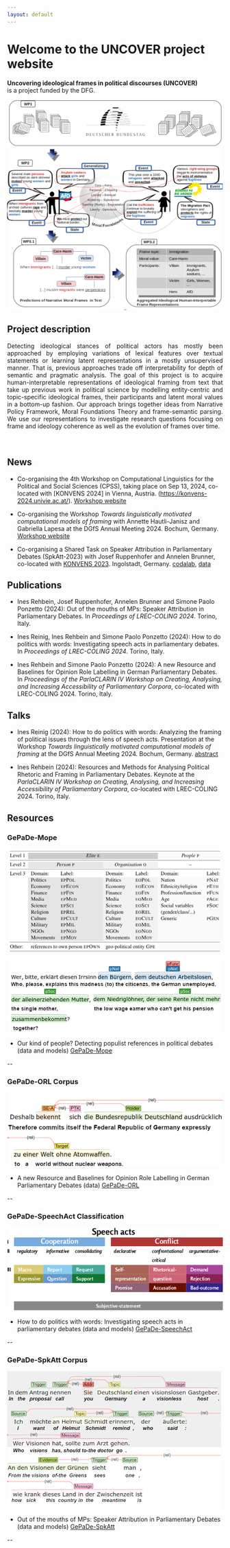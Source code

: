 ```yaml
---
layout: default
---
```


# Welcome to the UNCOVER project website 

**Uncovering ideological frames in political discourses (UNCOVER)**<br/>
is a project funded by the DFG.

![Logo](/assets/img/logo.png)


## Project description

<div style="text-align: justify">
Detecting ideological stances of political actors has mostly been approached by
employing variations of lexical features over textual statements or learning latent
representations in a mostly unsupervised manner. That is, previous approaches trade off
interpretability for depth of semantic and pragmatic analysis. The goal of this project
is to acquire human-interpretable representations of ideological framing from text 
that take up previous work in political science by modelling entity-centric and topic-specific 
ideological frames, their participants and latent moral values in a bottom-up fashion. 
Our approach brings together ideas from Narrative Policy Framework, Moral Foundations Theory 
and frame-semantic parsing. We use our representations to investigate research questions
focusing on frame and ideology coherence as well as the evolution of frames over time.
</div>
<br/><br/>

## News

* Co-organising the 4th Workshop on Computational Linguistics for the Political and Social Sciences (CPSS), taking place on Sep 13, 2024, co-located with [KONVENS 2024] in Vienna, Austria. (https://konvens-2024.univie.ac.at/).
[Workshop website](https://sites.google.com/view/cpss2024konvens/home-page)

* Co-organising the Workshop _Towards linguistically motivated computational models of framing_ with Annette Hautli-Janisz and Gabriella Lapesa at the DGfS Annual Meeting 2024. Bochum, Germany. [Workshop website](https://sites.google.com/view/dgfs2024-framing/home-page)

* Co-organising a Shared Task on Speaker Attribution in Parliamentary Debates (SpkAtt-2023) with Josef Ruppenhofer and Annelen Brunner, co-located with [KONVENS 2023](https://www.thi.de/konvens-2023). Ingolstadt, Germany. [codalab](https://codalab.lisn.upsaclay.fr/competitions/10431), [data](https://github.com/umanlp/SpkAtt-2023)



## Publications

* Ines Rehbein, Josef Ruppenhofer, Annelen Brunner and Simone Paolo Ponzetto (2024): Out of the mouths of MPs: Speaker Attribution in Parliamentary Debates. In _Proceedings of LREC-COLING 2024_. Torino, Italy.

* Ines Reinig, Ines Rehbein and Simone Paolo Ponzetto (2024): How to do politics with words: Investigating speech acts in parliamentary debates. In _Proceedings of LREC-COLING 2024_. Torino, Italy.

* Ines Rehbein and Simone Paolo Ponzetto (2024): A new Resource and Baselines for Opinion Role Labelling in German Parliamentary Debates. In _Proceedings of the ParlaCLARIN IV Workshop on Creating, Analysing, and Increasing Accessibility of Parliamentary Corpora_, co-located with LREC-COLING 2024. Torino, Italy.


## Talks

* Ines Reinig (2024): How to do politics with words: Analyzing the framing of political issues through the lens of speech acts. Presentation at the Workshop _Towards linguistically motivated computational models of framing_ at the DGfS Annual Meeting 2024. Bochum, Germany. [abstract](https://dev3.imp10.ruhr-uni-bochum.de/dgfs/mam/ag6-reinig-at-al.pdf)

* Ines Rehbein (2024): Resources and Methods for Analysing Political Rhetoric and Framing in Parliamentary Debates. Keynote at the _ParlaCLARIN IV Workshop on Creating, Analysing, and Increasing Accessibility of Parliamentary Corpora_, co-located with LREC-COLING 2024. Torino, Italy.


## Resources

### GePaDe-Mope

![Mentions of the People and the Elite (MoPE)](/assets/img/mope.png)


![Mentions of the People and the Elite (MoPE)](/assets/img/people.png)


* Our kind of people? Detecting populist references in political debates (data and models)
[GePaDe-Mope](https://github.com/umanlp/mope) <br/>

--


### GePaDe-ORL Corpus

![Opinion Role Labelling](/assets/img/orl.png)

* A new Resource and Baselines for Opinion Role Labelling in German Parliamentary Debates (data)
[GePaDe-ORL](https://github.com/umanlp/GePaDe-ORL) <br/>

--


### GePaDe-SpeechAct Classification

![Speech act schema](/assets/img/schema_speechacts.png)


* How to do politics with words: Investigating speech acts in parliamentary debates (data and models)
[GePaDe-SpeechAct](https://github.com/umanlp/speechact) <br/>

--


### GePaDe-SpkAtt Corpus

![Speaker Attribution](/assets/img/spkatt.png)

* Out of the mouths of MPs: Speaker Attribution in Parliamentary Debates (data and models)
[GePaDe-SpkAtt](https://github.com/umanlp/spkatt) <br/>

--


